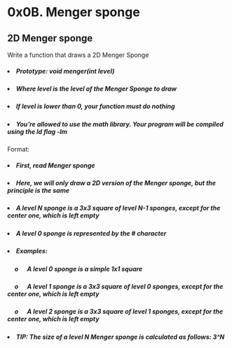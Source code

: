 # 0x0B. Menger sponge

## 2D Menger sponge

Write a function that draws a 2D Menger Sponge

##### <li>Prototype: void menger(int level)</li>
##### <li>Where level is the level of the Menger Sponge to draw</li>
##### <li>If level is lower than 0, your function must do nothing</li>
##### <li>You’re allowed to use the math library. Your program will be compiled using the ld flag -lm</li>

Format:

##### <li>First, read Menger sponge</li>
##### <li>Here, we will only draw a 2D version of the Menger sponge, but the principle is the same</li>
##### <li>A level N sponge is a 3x3 square of level N-1 sponges, except for the center one, which is left empty</li>
##### <li>A level 0 sponge is represented by the # character</li>
##### <li>Examples:
#####   &nbsp;&nbsp;&nbsp;&nbsp; o &nbsp;&nbsp;&nbsp;&nbsp; A level 0 sponge is a simple 1x1 square
#####   &nbsp;&nbsp;&nbsp;&nbsp; o &nbsp;&nbsp;&nbsp;&nbsp; A level 1 sponge is a 3x3 square of level 0 sponges, except for the center one, which is left empty
#####   &nbsp;&nbsp;&nbsp;&nbsp; o &nbsp;&nbsp;&nbsp;&nbsp; A level 2 sponge is a 3x3 square of level 1 sponges, except for the center one, which is left empty

##### <li>TIP: The size of a level N Menger sponge is calculated as follows: 3^N</li>
